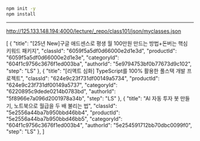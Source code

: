 ```sh
npm init -y
npm install
```

---

http://125.133.148.194:4000/lecture/_repo/class101/json/myclasses.json


[
  {
    "title": "[25년 New]구글 애드센스로 평생 월 100만원 만드는 방법+돈버는 핵심 키워드 패키지",
    "classId": "6059f5a5df0d66000e2d1e3d",
    "productId": "6059f5a5df0d66000e2d1e3e",
    "categoryId": "604f1c9756c3676f1ed003ba",
    "authorId": "5e9794753bf0b77673d9c102",
    "step": "LS"
  },
  {
    "title": "[리액트 심화] TypeScript를 100% 활용한 풀스택 개발 프로젝트",
    "classId": "624e9c23f731df00149a5734",
    "productId": "624e9c23f731df00149a5737",
    "categoryId": "6220895c9dede0214b0783bd",
    "authorId": "5f8966e7a096d2001978a34b",
    "step": "LS"
  },
  {
    "title": "AI 자동 투자 봇 만들기, 노트북으로 월급을 두 배 불리는 법",
    "classId": "5e2556a44ba7b950bbd46bb4",
    "productId": "5e2556a44ba7b950bbd46bb5",
    "categoryId": "604f1c9756c3676f1ed003b4",
    "authorId": "5e254591712bb70dbc0099f0",
    "step": "LS"
  },
]